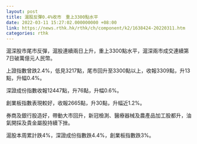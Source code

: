 ```yaml
---
layout: post
title: 滬股反彈0.4%收市　重上3300點水平
date: 2022-03-11 15:27:02.000000000 +08:00
link: https://news.rthk.hk/rthk/ch/component/k2/1638424-20220311.htm
categories: rthk
---
```


滬深股市尾市反彈，滬股連續兩日上升，重上3300點水平，滬深兩市成交連續第7日破萬億元人民幣。

上證指數曾跌2.4%，低見3217點，尾市回升至3300點以上，收報3309點，升13點，升幅0.4%。

深證成份指數收報12447點，升76點，升幅0.6%。

創業板指數表現較好，收報2665點，升30點，升幅近1.2%。

券商及銀行股造好，帶動大市回升，新冠檢測、醫療器械及農產品加工股都升，油氣開採及貴金屬股持續下挫。

滬股本周累計跌4%，深證成份指數跌4.4%，創業板指數跌3%。
